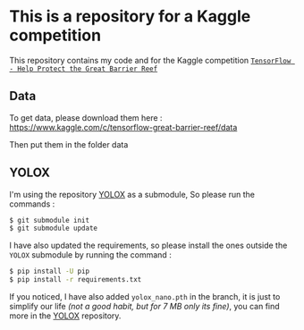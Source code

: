 # This is a repository for a Kaggle competition

This repository contains my code and for the Kaggle competition [`TensorFlow - Help Protect the Great Barrier Reef`](https://www.kaggle.com/c/tensorflow-great-barrier-reef/overview) 

## Data

To get data, please download them here : https://www.kaggle.com/c/tensorflow-great-barrier-reef/data 

Then put them in the folder data

## YOLOX

I'm using the repository [YOLOX](https://github.com/Megvii-BaseDetection/YOLOX.git) as a submodule, So please run the commands :
```bash
$ git submodule init
$ git submodule update
```
I have also updated the requirements, so please install the ones outside the `YOLOX` submodule by running the command :
``` bash
$ pip install -U pip
$ pip install -r requirements.txt
```
If you noticed, I have also added `yolox_nano.pth` in the branch, it is just to simplify our life *(not a good habit, but for 7 MB only its fine)*, you can find more in the [YOLOX](https://github.com/Megvii-BaseDetection/YOLOX.git) repository.